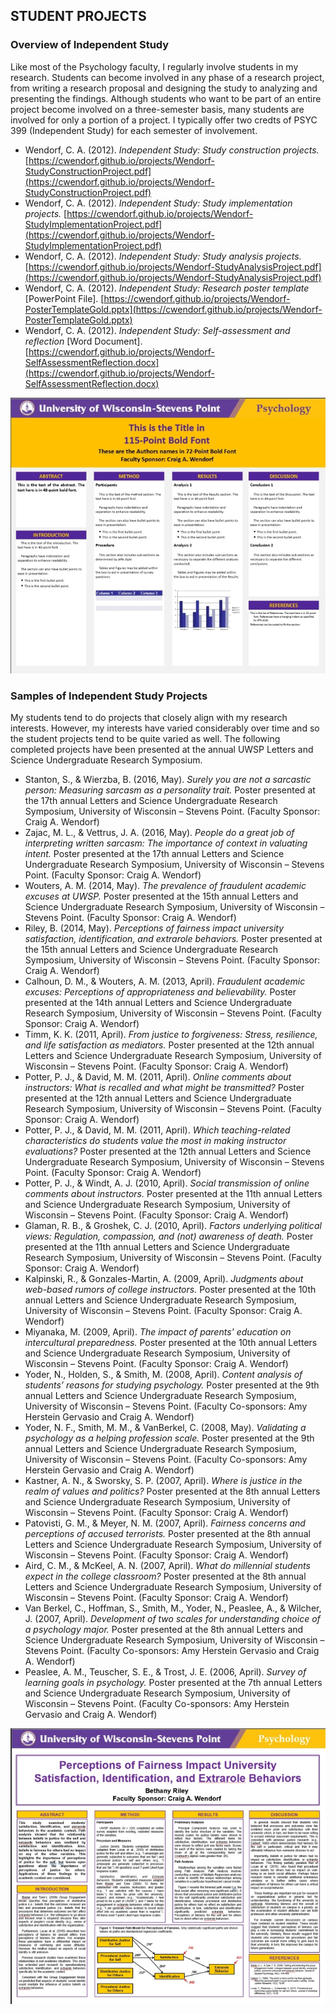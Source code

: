## STUDENT PROJECTS

### Overview of Independent Study

Like most of the Psychology faculty, I regularly involve students in my research. Students can become involved in any phase of a research project, from writing a research proposal and designing the study to analyzing and presenting the findings. Although students who want to be part of an entire project become involved on a three-semester basis, many students are involved for only a portion of a project. I typically offer two credts of PSYC 399 (Independent Study) for each semester of involvement.

- Wendorf, C. A. (2012). *Independent Study: Study construction projects.* [https://cwendorf.github.io/projects/Wendorf-StudyConstructionProject.pdf](https://cwendorf.github.io/projects/Wendorf-StudyConstructionProject.pdf)
- Wendorf, C. A. (2012). *Independent Study: Study implementation projects.* [https://cwendorf.github.io/projects/Wendorf-StudyImplementationProject.pdf](https://cwendorf.github.io/projects/Wendorf-StudyImplementationProject.pdf)
- Wendorf, C. A. (2012). *Independent Study: Study analysis projects.* [https://cwendorf.github.io/projects/Wendorf-StudyAnalysisProject.pdf](https://cwendorf.github.io/projects/Wendorf-StudyAnalysisProject.pdf)
- Wendorf, C. A. (2012). *Independent Study: Research poster template* [PowerPoint File]. [https://cwendorf.github.io/projects/Wendorf-PosterTemplateGold.pptx](https://cwendorf.github.io/projects/Wendorf-PosterTemplateGold.pptx)
- Wendorf, C. A. (2012). *Independent Study: Self-assessment and reflection* [Word Document]. [https://cwendorf.github.io/projects/Wendorf-SelfAssessmentReflection.docx](https://cwendorf.github.io/projects/Wendorf-SelfAssessmentReflection.docx)

<p align="center" class=icon><kbd><img src="PosterTemplate.jpg"></kbd></p>

### Samples of Independent Study Projects

My students tend to do projects that closely align with my research interests. However, my interests have varied considerably over time and so the student projects tend to be quite varied as well. The following completed projects have been presented at the annual UWSP Letters and Science Undergraduate Research Symposium.

- Stanton, S., & Wierzba, B. (2016, May). *Surely you are not a sarcastic person: Measuring sarcasm as a personality trait.* Poster presented at the 17th annual Letters and Science Undergraduate Research Symposium, University of Wisconsin – Stevens Point. (Faculty Sponsor: Craig A. Wendorf)
- Zajac, M. L., & Vettrus, J. A. (2016, May). *People do a great job of interpreting written sarcasm: The importance of context in valuating intent.* Poster presented at the 17th annual Letters and Science Undergraduate Research Symposium, University of Wisconsin – Stevens Point. (Faculty Sponsor: Craig A. Wendorf)
- Wouters, A. M. (2014, May). *The prevalence of fraudulent academic excuses at UWSP.* Poster presented at the 15th annual Letters and Science Undergraduate Research Symposium, University of Wisconsin – Stevens Point. (Faculty Sponsor: Craig A. Wendorf)
- Riley, B. (2014, May). *Perceptions of fairness impact university satisfaction, identification, and extrarole behaviors.* Poster presented at the 15th annual Letters and Science Undergraduate Research Symposium, University of Wisconsin – Stevens Point. (Faculty Sponsor: Craig A. Wendorf)
- Calhoun, D. M., & Wouters, A. M. (2013, April). *Fraudulent academic excuses: Perceptions of appropriateness and believability.* Poster presented at the 14th annual Letters and Science Undergraduate Research Symposium, University of Wisconsin – Stevens Point. (Faculty Sponsor: Craig A. Wendorf)
- Timm, K. K. (2011, April). *From justice to forgiveness: Stress, resilience, and life satisfaction as mediators.* Poster presented at the 12th annual Letters and Science Undergraduate Research Symposium, University of Wisconsin – Stevens Point. (Faculty Sponsor: Craig A. Wendorf)
- Potter, P. J., & David, M. M. (2011, April). *Online comments about instructors: What is recalled and what might be transmitted?* Poster presented at the 12th annual Letters and Science Undergraduate Research Symposium, University of Wisconsin – Stevens Point. (Faculty Sponsor: Craig A. Wendorf)
- Potter, P. J., & David, M. M. (2011, April). *Which teaching-related characteristics do students value the most in making instructor evaluations?* Poster presented at the 12th annual Letters and Science Undergraduate Research Symposium, University of Wisconsin – Stevens Point. (Faculty Sponsor: Craig A. Wendorf)
- Potter, P. J., & Windt, A. J. (2010, April). *Social transmission of online comments about instructors.* Poster presented at the 11th annual Letters and Science Undergraduate Research Symposium, University of Wisconsin – Stevens Point. (Faculty Sponsor: Craig A. Wendorf)
- Glaman, R. B., & Groshek, C. J. (2010, April). *Factors underlying political views: Regulation, compassion, and (not) awareness of death.* Poster presented at the 11th annual Letters and Science Undergraduate Research Symposium, University of Wisconsin – Stevens Point. (Faculty Sponsor: Craig A. Wendorf)
- Kalpinski, R., & Gonzales-Martin, A. (2009, April). *Judgments about web-based rumors of college instructors.* Poster presented at the 10th annual Letters and Science Undergraduate Research Symposium, University of Wisconsin – Stevens Point. (Faculty Sponsor: Craig A. Wendorf)
- Miyanaka, M. (2009, April). *The impact of parents' education on intercultural preparedness.* Poster presented at the 10th annual Letters and Science Undergraduate Research Symposium, University of Wisconsin – Stevens Point. (Faculty Sponsor: Craig A. Wendorf)
- Yoder, N., Holden, S., & Smith, M. (2008, April). *Content analysis of students’ reasons for studying psychology.* Poster presented at the 9th annual Letters and Science Undergraduate Research Symposium, University of Wisconsin – Stevens Point. (Faculty Co-sponsors: Amy Herstein Gervasio and Craig A. Wendorf)
- Yoder, N. F., Smith, M. M., & VanBerkel, C. (2008, May). *Validating a psychology as a helping profession scale.* Poster presented at the 9th annual Letters and Science Undergraduate Research Symposium, University of Wisconsin – Stevens Point. (Faculty Co-sponsors: Amy Herstein Gervasio and Craig A. Wendorf)
- Kastner, A. N., & Sworsky, S. P. (2007, April). *Where is justice in the realm of values and politics?* Poster presented at the 8th annual Letters and Science Undergraduate Research Symposium, University of Wisconsin – Stevens Point. (Faculty Sponsor: Craig A. Wendorf)
- Patovisti, G. M., & Meyer, N. M. (2007, April). *Fairness concerns and perceptions of accused terrorists.* Poster presented at the 8th annual Letters and Science Undergraduate Research Symposium, University of Wisconsin – Stevens Point. (Faculty Sponsor: Craig A. Wendorf)
- Aird, C. M., & McKeel, A. N. (2007, April). *What do millennial students expect in the college classroom?* Poster presented at the 8th annual Letters and Science Undergraduate Research Symposium, University of Wisconsin – Stevens Point. (Faculty Sponsor: Craig A. Wendorf)
- Van Berkel, C., Hoffman, S., Smith, M., Yoder, N., Peaslee, A., & Wilcher, J. (2007, April). *Development of two scales for understanding choice of a psychology major.* Poster presented at the 8th annual Letters and Science Undergraduate Research Symposium, University of Wisconsin – Stevens Point. (Faculty Co-sponsors: Amy Herstein Gervasio and Craig A. Wendorf)
- Peaslee, A. M., Teuscher, S. E., & Trost, J. E. (2006, April). *Survey of learning goals in psychology.* Poster presented at the 7th annual Letters and Science Undergraduate Research Symposium, University of Wisconsin – Stevens Point. (Faculty Co-sponsors: Amy Herstein Gervasio and Craig A. Wendorf)

<p align="center" class=icon><kbd><img src="ExtraroleBehaviors.jpg"></kbd></p>
